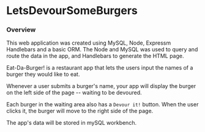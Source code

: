 # LetsDevourSomeBurgers

### Overview

This web application was created using MySQL, Node, Expressm Handlebars and a basic ORM.  The Node and MySQL was used to query and route the data in the app, and Handlebars to generate the HTML page.

Eat-Da-Burger! is a restaurant app that lets the users input the names of a burger they would like to eat.

Whenever a user submits a burger's name, your app will display the burger on the left side of the page -- waiting to be devoured. 

Each burger in the waiting area also has a `Devour it!` button. When the user clicks it, the burger will move to the right side of the page.

The app's data will be stored in mySQL workbench.
